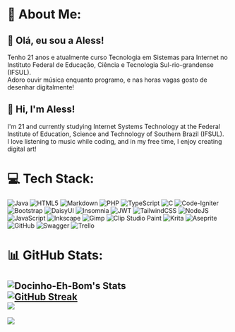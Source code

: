 
# 💫 About Me:
## 🍬 Olá, eu sou a Aless!
Tenho 21 anos e atualmente curso Tecnologia em Sistemas para Internet no Instituto Federal de Educação, Ciência e Tecnologia Sul-rio-grandense (IFSUL).<br>
Adoro ouvir música enquanto programo, e nas horas vagas gosto de desenhar digitalmente!

## 🍬 Hi, I'm Aless!
I'm 21 and currently studying Internet Systems Technology at the Federal Institute of Education, Science and Technology of Southern Brazil (IFSUL).<br>
I love listening to music while coding, and in my free time, I enjoy creating digital art!

# 💻 Tech Stack:
![Java](https://img.shields.io/badge/java-%23ED8B00.svg?style=flat&logo=openjdk&logoColor=white) ![HTML5](https://img.shields.io/badge/html5-%23E34F26.svg?style=flat&logo=html5&logoColor=white) ![Markdown](https://img.shields.io/badge/markdown-%23000000.svg?style=flat&logo=markdown&logoColor=white) ![PHP](https://img.shields.io/badge/php-%23777BB4.svg?style=flat&logo=php&logoColor=white) ![TypeScript](https://img.shields.io/badge/typescript-%23007ACC.svg?style=flat&logo=typescript&logoColor=white) ![C](https://img.shields.io/badge/c-%2300599C.svg?style=flat&logo=c&logoColor=white) ![Code-Igniter](https://img.shields.io/badge/CodeIgniter-%23EF4223.svg?style=flat&logo=codeIgniter&logoColor=white) ![Bootstrap](https://img.shields.io/badge/bootstrap-%238511FA.svg?style=flat&logo=bootstrap&logoColor=white) ![DaisyUI](https://img.shields.io/badge/daisyui-5A0EF8?style=flat&logo=daisyui&logoColor=white) ![Insomnia](https://img.shields.io/badge/Insomnia-black?style=flat&logo=insomnia&logoColor=5849BE) ![JWT](https://img.shields.io/badge/JWT-black?style=flat&logo=JSON%20web%20tokens) ![TailwindCSS](https://img.shields.io/badge/tailwindcss-%2338B2AC.svg?style=flat&logo=tailwind-css&logoColor=white) ![NodeJS](https://img.shields.io/badge/node.js-6DA55F?style=flat&logo=node.js&logoColor=white) ![JavaScript](https://img.shields.io/badge/javascript-%23323330.svg?style=flat&logo=javascript&logoColor=%23F7DF1E) ![Inkscape](https://img.shields.io/badge/Inkscape-e0e0e0?style=flat&logo=inkscape&logoColor=080A13) ![Gimp](https://img.shields.io/badge/Gimp-657D8B?style=flat&logo=gimp&logoColor=FFFFFF) ![Clip Studio Paint](https://img.shields.io/badge/ClipStudioPaint-%23CFD3D3.svg?style=flat&logo=ClipStudioPaint&logoColor=white) ![Krita](https://img.shields.io/badge/Krita-203759?style=flat&logo=krita&logoColor=EEF37B) ![Aseprite](https://img.shields.io/badge/Aseprite-FFFFFF?style=flat&logo=Aseprite&logoColor=#7D929E) ![GitHub](https://img.shields.io/badge/github-%23121011.svg?style=flat&logo=github&logoColor=white) ![Swagger](https://img.shields.io/badge/-Swagger-%23Clojure?style=flat&logo=swagger&logoColor=white) ![Trello](https://img.shields.io/badge/Trello-%23026AA7.svg?style=flat&logo=Trello&logoColor=white)
# 📊 GitHub Stats:
![Docinho-Eh-Bom's Stats](https://github-readme-stats.vercel.app/api?username=Docinho-Eh-Bom&theme=radical&show_icons=true&hide_border=false&count_private=true)<br/>
[![GitHub Streak](https://git-hub-streak-stats.vercel.app?user=Docinho-Eh-Bom&theme=radical)](https://git.io/streak-stats)<br/>
![](https://github-readme-stats.vercel.app/api/top-langs/?username=Docinho-Eh-Bom&theme=radical&hide_border=false&include_all_commits=true&count_private=true&layout=compact)
---
[![](https://visitcount.itsvg.in/api?id=Docinho-Eh-Bom&icon=0&color=0)](https://visitcount.itsvg.in)

<!-- Proudly created with GPRM ( https://gprm.itsvg.in ) -->
